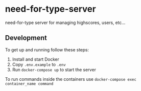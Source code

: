 # need-for-type-server

need-for-type server for managing highscores, users, etc...

## Development

To get up and running follow these steps:

1. Install and start Docker
2. Copy `.env.example` to `.env`
3. Run `docker-compose up` to start the server

To run commands inside the containers use `docker-compose exec container_name command`
